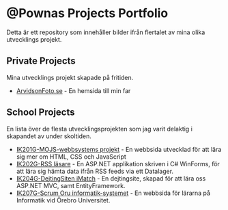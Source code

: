 # @Pownas Projects Portfolio
Detta är ett repository som innehåller bilder ifrån flertalet av mina olika utvecklings projekt.

## Private Projects
Mina utvecklings projekt skapade på fritiden. 

* [ArvidsonFoto.se](https://github.com/pownas/ProjectsPortfolio/blob/main/PrivateProjects/ArvidsonFoto.se/README.md) - En hemsida till min far

## School Projects
En lista över de flesta utvecklingsprojekten som jag varit delaktig i skapandet av under skoltiden. 

* [IK201G-MOJS-webbsystems projekt](https://github.com/pownas/ProjectsPortfolio/blob/main/SchoolProjects/2019HT-2022VT-ORU-Systemvetenskap/2020-09-IK201G-MOJS-projekt/README.md) - En webbsida utvecklad för att lära sig mer om HTML, CSS och JavaScript
* [IK202G-RSS läsare](https://github.com/pownas/ProjectsPortfolio/blob/main/SchoolProjects/2019HT-2022VT-ORU-Systemvetenskap/2020-10-IK202G-RSS-l%C3%A4sare/README.md) - En ASP.NET applikation skriven i C# WinForms, för att lära sig hämta data ifrån RSS feeds via ett Datalager. 
* [IK204G-DejtingSiten iMatch](https://github.com/pownas/ProjectsPortfolio/blob/main/SchoolProjects/2019HT-2022VT-ORU-Systemvetenskap/2020-12-IK204G-DejtingSiten-iMatch/README.md) - En dejtingsite, skapad för att lära oss ASP.NET MVC, samt EntityFramework.
* [IK207G-Scrum Oru informatik-systemet](https://github.com/pownas/ProjectsPortfolio/blob/main/SchoolProjects/2019HT-2022VT-ORU-Systemvetenskap/2021-04-IK207G-Scrum-Oru-sida/README.md) - En webbsida för lärarna på Informatik vid Örebro Universitet. 